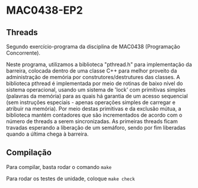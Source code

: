 MAC0438-EP2
============

Threads
--------

Segundo exercício-programa da disciplina de MAC0438 (Programação
Concorrente).

Neste programa, utilizamos a biblioteca "pthread.h" para implementação
da barreira, colocada dentro de uma classe C++ para melhor proveito da
administração de memória por construtores/destrutures das classes. A
biblioteca pthread é implementada por meio de rotinas de baixo nível do
sistema operacional, usando um sistema de 'lock' com primitivas simples
(palavras da memória) para as quais há garantia de um acesso sequencial
(sem instruções especiais - apenas operações simples de carregar e
atribuir na memória). Por meio destas primitivas e da exclusão mútua, a
biblioteca mantém contadores que são incrementados de acordo com o
número de threads a serem sincronizadas. As primeiras threads ficam
travadas esperando a liberação de um semáforo, sendo por fim liberadas
quando a última chega à barreira.

Compilação
-----------
Para compilar, basta rodar o comando `make`

Para rodar os testes de unidade, coloque `make check`
